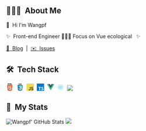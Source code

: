 ## 🦸🏻‍♂️ &nbsp;About Me

<p>👋 &nbsp;Hi I'm Wangpf </p>
<p>✨ &nbsp;Front-end Engineer 🧑🏻‍💻 Focus on Vue ecological &nbsp; ✨</p>


[📖 &nbsp;Blog](https://wwwpppfffzzz.github.io/)
&nbsp;|&nbsp;
[✉️ &nbsp;Issues](https://github.com/wwwpppfffzzz/wwwpppfffzzz/issues)

## 🛠 &nbsp;Tech Stack
<code><img height="20" src="https://raw.githubusercontent.com/github/explore/80688e429a7d4ef2fca1e82350fe8e3517d3494d/topics/html/html.png"></code>&nbsp;
<code><img height="20" src="https://raw.githubusercontent.com/github/explore/80688e429a7d4ef2fca1e82350fe8e3517d3494d/topics/css/css.png"></code>&nbsp;
<code><img height="20" src="https://raw.githubusercontent.com/github/explore/80688e429a7d4ef2fca1e82350fe8e3517d3494d/topics/javascript/javascript.png"></code>&nbsp;
<code><img height="20" src="https://raw.githubusercontent.com/github/explore/80688e429a7d4ef2fca1e82350fe8e3517d3494d/topics/typescript/typescript.png"></code>&nbsp;
<code><img height="20" src="https://raw.githubusercontent.com/github/explore/80688e429a7d4ef2fca1e82350fe8e3517d3494d/topics/vue/vue.png"></code>&nbsp;
<code><img height="20" src="https://raw.githubusercontent.com/github/explore/80688e429a7d4ef2fca1e82350fe8e3517d3494d/topics/react/react.png"></code>&nbsp;
<code><img height="20" src="https://vitejs.dev/logo.svg"></code>&nbsp;

## 🍁 &nbsp;My Stats

<div>
  <img height="150em" src="https://github-readme-stats.vercel.app/api?username=wwwpppfffzzz&show_icons=true&theme=tokyonight" alt="Wangpf' GitHub Stats"/>
  <img height="150em" src="https://github-readme-stats.vercel.app/api/top-langs/?username=wwwpppfffzzz&layout=compact&theme=tokyonight" />
</div>

